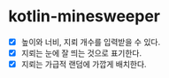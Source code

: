 # kotlin-minesweeper

-[X] 높이와 너비, 지뢰 개수를 입력받을 수 있다.
-[X] 지뢰는 눈에 잘 띄는 것으로 표기한다.
-[X] 지뢰는 가급적 랜덤에 가깝게 배치한다.
